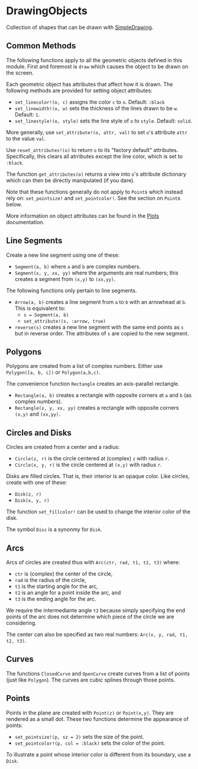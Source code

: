 # DrawingObjects

Collection of shapes that can be drawn with [SimpleDrawing](https://github.com/scheinerman/SimpleDrawing.jl).


## Common Methods

The following functions apply to all the geometric objects defined in this module. First and foremost is `draw` which causes the object to be drawn on the screen.

Each geometric object has attributes that affect how it is drawn. The following methods are provided for setting object attributes:
* `set_linecolor!(o, c)` assigns the color `c` to `o`. Default: `:black`
* `set_linewidth!(o, w)` sets the thickness of the lines drawn to be `w`. Default: `1`. 
* `set_linestyle!(o, style)` sets the line style of `o` to `style`. Default: `solid`. 

More generally, use `set_attribute!(o, attr, val)` to set `o`'s attribute `attr` to the value `val`. 

Use `reset_attributes!(o)` to return `o` to its "factory default" attributes. Specifically, this clears all atrributes except the line color, which is set to `:black`. 

The function `get_attributes(o)` returns a view into `o`'s attribute dictionary which can then be directly manipulated (if you dare).

Note that these functions generally do not apply to `Point`s which instead rely on:
`set_pointsize!` and `set_pointcolor!`. See the section on `Point`s below. 

More information on object attributes can be found in the [Plots](https://docs.juliaplots.org/stable/generated/attributes_series/) documentation. 


## Line Segments

Create a new line segment using one of these:
* `Segment(a, b)` where `a` and `b` are complex numbers.
* `Segment(x, y, xx, yy)` where the arguments are real numbers; this creates a segment from `(x,y)` to `(xx,yy)`.

The following functions only pertain to line segments.
* `Arrow(a, b)` creates a line segment from `a` to `b` with an arrowhead at `b`. This is equivalent to:
    * `s = Segment(a, b)`
    * `set_attribute!(s, :arrow, true)`
* `reverse(s)` creates a new line segment with the same end points as `s` but in reverse order. The attributes of `s` are copied to the new segment.

## Polygons

Polygons are created from a list of complex numbers. Either use `Polygon([a, b, c])` or `Polygon(a,b,c)`.

The convenience function `Rectangle` creates an axis-parallel rectangle. 
* `Rectangle(a, b)` creates a rectangle with opposite corners at `a` and `b` (as complex numbers).
* `Rectangle(x, y, xx, yy)` creates a rectangle with opposite corners `(x,y)` and `(xx,yy)`. 

## Circles and Disks

Circles are created from a center and a radius:
* `Circle(z, r)` is the circle centered at (complex) `z` with radius `r`. 
* `Circle(x, y, r)` is the circle centered at `(x,y)` with radius `r`. 

Disks are filled circles. That is, their interior is an opaque color. Like circles, create with one of these:
* `Disk(z, r)`
* `Disk(x, y, r)`

The function `set_fillcolor!` can be used to change the interior color of the disk. 

The symbol `Disc` is a synonmy for `Disk`.

## Arcs

Arcs of circles are created thus with `Arc(ctr, rad, t1, t2, t3)` where:
* `ctr` is (complex) the center of the circle,
* `rad` is the radius of the circle,
* `t1` is the starting angle for the arc,
* `t2` is an angle for a point inside the arc, and
* `t3` is the ending angle for the arc.

We require the intermediante angle `t2` because simply specifying the end points of the arc does not determine which piece of the circle we are considering. 

The center can also be specified as two real numbers: `Arc(x, y, rad, t1, t2, t3)`.


## Curves

The functions `ClosedCurve` and `OpenCurve` create curves from a list of points (just like `Polygon`). 
The curves are cubic splines through those points. 

## Points

Points in the plane are created with `Point(z)` or `Point(x,y)`. They are rendered as a small dot. These two functions determine the appearance of points:
* `set_pointsize!(p, sz = 2)` sets the size of the point.
* `set_pointcolor!(p, col = :black)` sets the color of the point. 

To illustrate a point whose interior color is different from its boundary, use a `Disk`. 